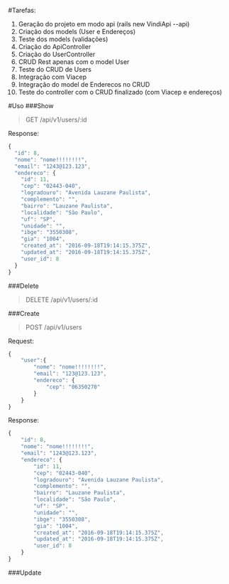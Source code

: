 #Tarefas:
1. Geração do projeto em modo api (rails new VindiApi --api)
2. Criação dos models (User e Endereços)
3. Teste dos models (validações)
4. Criação do ApiController
5. Criação do UserController
6. CRUD Rest apenas com o model User
7. Teste do CRUD de Users
8. Integração com Viacep
9. Integração do model de Enderecos no CRUD
10. Teste do controller com o CRUD finalizado (com Viacep e endereços)

#Uso
###Show
>GET /api/v1/users/:id

Response:
```javascript
{
  "id": 8,
  "nome": "nome!!!!!!!!",
  "email": "1243@123.123",
  "endereco": {
    "id": 11,
    "cep": "02443-040",
    "logradouro": "Avenida Lauzane Paulista",
    "complemento": "",
    "bairro": "Lauzane Paulista",
    "localidade": "São Paulo",
    "uf": "SP",
    "unidade": "",
    "ibge": "3550308",
    "gia": "1004",
    "created_at": "2016-09-18T19:14:15.375Z",
    "updated_at": "2016-09-18T19:14:15.375Z",
    "user_id": 8
  }
}
```

###Delete
>DELETE /api/v1/users/:id

###Create
>POST /api/v1/users

Request:
```javascript
{
	"user":{
		"nome": "nome!!!!!!!!", 
		"email": "123@123.123", 
		"endereco": {
			"cep": "06350270" 
		}
	}
}
```

Response:
```javascript
{
    "id": 8,
    "nome": "nome!!!!!!!!",
    "email": "1243@123.123",
    "endereco": {
        "id": 11,
        "cep": "02443-040",
        "logradouro": "Avenida Lauzane Paulista",
        "complemento": "",
        "bairro": "Lauzane Paulista",
        "localidade": "São Paulo",
        "uf": "SP",
        "unidade": "",
        "ibge": "3550308",
        "gia": "1004",
        "created_at": "2016-09-18T19:14:15.375Z",
        "updated_at": "2016-09-18T19:14:15.375Z",
        "user_id": 8
    }
}
```

###Update
